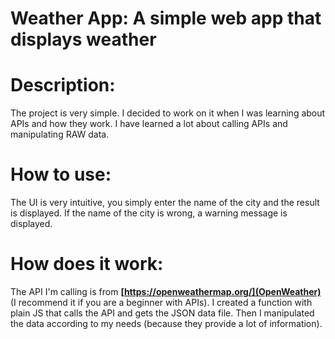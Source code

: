 # Weather App: A simple web app that displays weather

# Description: 
The project is very simple. I decided to work on it when I was learning about APIs and how they work. I have learned a lot about calling APIs and manipulating RAW data.

# How to use:
The UI is very intuitive, you simply enter the name of the city and the result is displayed. If the name of the city is wrong, a warning message is displayed. 

# How does it work: 
The API I'm calling is from **[https://openweathermap.org/](OpenWeather)** (I recommend it if you are a beginner with APIs). I created a function with plain JS that calls the API and gets the JSON data file. Then I manipulated the data according to my needs (because they provide a lot of information).

